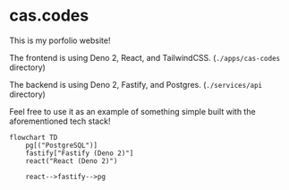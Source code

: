 # cas.codes

This is my porfolio website!

The frontend is using Deno 2, React, and TailwindCSS. (`./apps/cas-codes` directory)

The backend is using Deno 2, Fastify, and Postgres. (`./services/api` directory)

Feel free to use it as an example of something simple built with the aforementioned tech stack!

```mermaid
flowchart TD
    pg[("PostgreSQL")]
    fastify["Fastify (Deno 2)"]
    react("React (Deno 2)")

    react-->fastify-->pg
```
